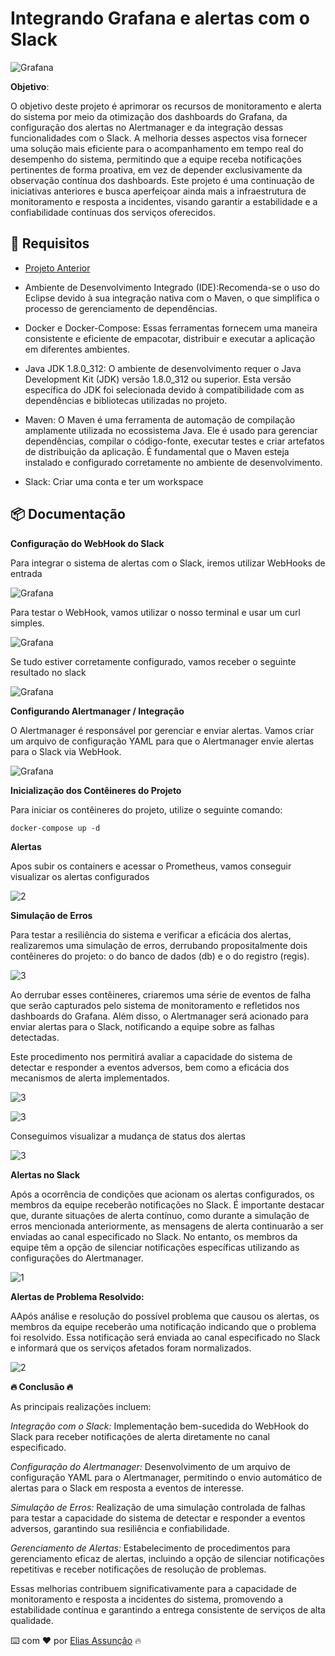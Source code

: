 # Integrando Grafana e alertas com o Slack

![Grafana](./pngs/tema.png)

**Objetivo**:

O objetivo deste projeto é aprimorar os recursos de monitoramento e alerta do sistema por meio da otimização dos dashboards do Grafana, da configuração dos alertas no Alertmanager e da integração dessas funcionalidades com o Slack. A melhoria desses aspectos visa fornecer uma solução mais eficiente para o acompanhamento em tempo real do desempenho do sistema, permitindo que a equipe receba notificações pertinentes de forma proativa, em vez de depender exclusivamente da observação contínua dos dashboards. Este projeto é uma continuação de iniciativas anteriores e busca aperfeiçoar ainda mais a infraestrutura de monitoramento e resposta a incidentes, visando garantir a estabilidade e a confiabilidade contínuas dos serviços oferecidos.

## 📌 Requisitos

* [Projeto Anterior](https://github.com/Hooligam/Monitoramento-Prometheus)

* Ambiente de Desenvolvimento Integrado (IDE):Recomenda-se o uso do Eclipse devido à sua integração nativa com o Maven, o que simplifica o processo de gerenciamento de dependências.

* Docker e Docker-Compose: Essas ferramentas fornecem uma maneira consistente e eficiente de empacotar, distribuir e executar a aplicação em diferentes ambientes.

* Java JDK 1.8.0_312: O ambiente de desenvolvimento requer o Java Development Kit (JDK) versão 1.8.0_312 ou superior. Esta versão específica do JDK foi selecionada devido à compatibilidade com as dependências e bibliotecas utilizadas no projeto.

* Maven: O Maven é uma ferramenta de automação de compilação amplamente utilizada no ecossistema Java. Ele é usado para gerenciar dependências, compilar o código-fonte, executar testes e criar artefatos de distribuição da aplicação. É fundamental que o Maven esteja instalado e configurado corretamente no ambiente de desenvolvimento.

* Slack: Criar uma conta e ter um workspace


## 📦 Documentação

**Configuração do WebHook do Slack**

Para integrar o sistema de alertas com o Slack, iremos utilizar WebHooks de entrada

![Grafana](./pngs/01.png)

Para testar o WebHook, vamos utilizar o nosso terminal e usar um curl simples.

![Grafana](./pngs/02.png)

Se tudo estiver corretamente configurado, vamos receber o seguinte resultado no slack

![Grafana](./pngs/03.png)

**Configurando Alertmanager / Integração**

O Alertmanager é responsável por gerenciar e enviar alertas. Vamos criar um arquivo de configuração YAML para que o Alertmanager envie alertas para o Slack via WebHook.

![Grafana](./pngs/04%20confg%20no%20alert%20com%20integração%20webhook.png)

**Inicialização dos Contêineres do Projeto**

Para iniciar os contêineres do projeto, utilize o seguinte comando:
```
docker-compose up -d
```

**Alertas**

Apos subir os containers e acessar o Prometheus, vamos conseguir visualizar os alertas configurados

![2](./pngs/05%20alertas.png)


**Simulação de Erros**

Para testar a resiliência do sistema e verificar a eficácia dos alertas, realizaremos uma simulação de erros, derrubando propositalmente dois contêineres do projeto: o do banco de dados (db) e o do registro (regis).

![3](./pngs/06%20emula%20erro%20parando%20container.png)

Ao derrubar esses contêineres, criaremos uma série de eventos de falha que serão capturados pelo sistema de monitoramento e refletidos nos dashboards do Grafana. Além disso, o Alertmanager será acionado para enviar alertas para o Slack, notificando a equipe sobre as falhas detectadas.

Este procedimento nos permitirá avaliar a capacidade do sistema de detectar e responder a eventos adversos, bem como a eficácia dos mecanismos de alerta implementados.

![3](./pngs/06%20emula%20erro%20parando%20container.png)

![3](./pngs/07%20dash%20começa%20a%20indicar%20erros.png)

Conseguimos visualizar a mudança de status dos alertas

![3](./pngs/08%20alertas%20ja%20mudam%20de%20status.png)

**Alertas no Slack**

Após a ocorrência de condições que acionam os alertas configurados, os membros da equipe receberão notificações no Slack.
É importante destacar que, durante situações de alerta contínuo, como durante a simulação de erros mencionada anteriormente, as mensagens de alerta continuarão a ser enviadas ao canal especificado no Slack. No entanto, os membros da equipe têm a opção de silenciar notificações específicas utilizando as configurações do Alertmanager.

![1](./pngs/09%20recebemos%20os%20erros%20no%20slack.png)

**Alertas de Problema Resolvido:**

AApós análise e resolução do possível problema que causou os alertas, os membros da equipe receberão uma notificação indicando que o problema foi resolvido. Essa notificação será enviada ao canal especificado no Slack e informará que os serviços afetados foram normalizados.

![2](./pngs/10%20recebemos%20o%20stts%20de%20resolv.png)


**🔥 Conclusão 🔥**

As principais realizações incluem:

*Integração com o Slack:* Implementação bem-sucedida do WebHook do Slack para receber notificações de alerta diretamente no canal especificado.

*Configuração do Alertmanager:* Desenvolvimento de um arquivo de configuração YAML para o Alertmanager, permitindo o envio automático de alertas para o Slack em resposta a eventos de interesse.

*Simulação de Erros:* Realização de uma simulação controlada de falhas para testar a capacidade do sistema de detectar e responder a eventos adversos, garantindo sua resiliência e confiabilidade.

*Gerenciamento de Alertas:* Estabelecimento de procedimentos para gerenciamento eficaz de alertas, incluindo a opção de silenciar notificações repetitivas e receber notificações de resolução de problemas.


Essas melhorias contribuem significativamente para a capacidade de monitoramento e resposta a incidentes do sistema, promovendo a estabilidade contínua e garantindo a entrega consistente de serviços de alta qualidade.

⌨️ com ❤️ por [Elias Assunção](https://github.com/Hooligam) 🔥

